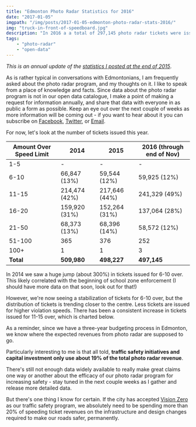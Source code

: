 ```yaml
---
title: "Edmonton Photo Radar Statistics for 2016"
date: "2017-01-05"
imgpath: "/img/posts/2017-01-05-edmonton-photo-radar-stats-2016/"
img: "truck-in-front-of-speedboard.jpg"
description: "In 2016 a a total of 297,145 photo radar tickets were issued to Edmontonians. Troy Pavlek breaks down the infractions, and budgetary implications."
tags: 
    - "photo-radar"
    - "open-data"
---
```


*This is an annual update of the [statistics I posted at the end of 2015](/blog/2016/01/25/edmonton-photo-radar-2015-stats/)*.

As is rather typical in conversations with Edmontonians, I am frequently asked about the photo radar program, and my thoughts
on it. I like to speak from a place of knowledge and facts. Since data about the photo radar program is not in our
open data catalogue, I make a point of making a request for information annually, and share that data with everyone
in as public a form as possible. Keep an eye out over the next couple of weeks as more information will be coming out - 
if you want to hear about it
you can subscribe on [Facebook](https://www.facebook.com/troypavlek), [Twitter](https://twitter.com/troypavlek), or [Email](/subscribe/).

For now, let's look at the number of tickets issued this year.

| Amount Over Speed Limit | 2014          | 2015          | 2016 (through end of Nov)   |
|-------------------------|---------------|---------------|-----------------------------|
| 1-5                     | -             | -             | -                           |
| 6-10                    | 66,847 (13%)  | 59,544 (12%)  | 59,925 (12%)                |
| 11-15                   | 214,474 (42%) | 217,646 (44%) | 241,329 (49%)               |
| 16-20                   | 159,920 (31%) | 152,264 (31%) | 137,064 (28%)               |
| 21-50                   | 68,373 (13%)  | 68,396 (14%)  | 58,572 (12%)                |
| 51-100                  | 365           | 376           | 252                         |
| 100+                    | 1             | 1             | 3                           |
| **Total**               | **509,980**   | **498,227**   | **497,145**                 |

In 2014 we saw a huge jump (about 300%) in tickets issued for 6-10 over. This likely correlated with the beginning of school zone enforcement
(I should have more data on that soon, look out for that!)

However, we're now seeing a stabilization of tickets for 6-10 over, but the distribution of tickets is trending closer to the centre.
Less tickets are issued for higher violation speeds. There has been a consistent increase in tickets issued for 11-15 over, which is charted below.

<script src="https://cdnjs.cloudflare.com/ajax/libs/Chart.js/2.4.0/Chart.bundle.min.js"></script>
<div>
    <canvas id="ticket-chart" style="max-width:100%" width=400 height=300></canvas>
</div>

<script>
var ctx = document.getElementById("ticket-chart");
var myChart = new Chart(ctx, {
    type: 'line',
    data: {
        labels: ["2011", "2012", "2013", "2014", "2015", "2016" ],
        datasets: [{
            label: '6-10 over (% issued)',
            data: [1.5, 2, 3, 13, 12, 12],
            fill: false,
            backgroundColor: "rgba(242,139,29,0.4)",
            borderColor: "rgba(242,139,29,1)"
        },
        {
            label: '11-15 over (% issued)',
            data: [ 26, 26, 26, 42, 44, 49 ],
            fill: false,
            backgroundColor: "rgba(75,192,192,0.4)",
            borderColor: "rgba(75,192,192,1)"
        }]
    },
    options: {
        scale: {
            pointLabels: {
                callback: function(label) { return label + "%"; },
                fontColor: 'ff0000'
            }
        }
    }
});
</script>

As a reminder, since we have a three-year budgeting process in Edmonton, we know where the expected
revenues from photo radar are supposed to go.

<div>
    <canvas id="revenue-chart" style="max-height:500px;max-width:500px;margin:0 auto;" width=400 height=400></canvas>
</div>

<script>
var ctx = document.getElementById("revenue-chart");
var myChart = new Chart(ctx, {
    type: 'doughnut',
    data: {
        labels: ["Edmonton Police Service", "Photo Radar Operations", "Traffic Safety Initiatives", "Traffic Safety Capital", "Community Partner Capital Grant", "Photo Radar Reserve" ],
        datasets: [{
            label: '$ transferred (in millions)',
            data: [20.4, 12.1, 4.4, 6.3, 2.9, 8.9],
            fill: false,
            backgroundColor: [
                            "#FF6384",
                            "#36A2EB",
                            "#FFCE56",
                            "#f49e42",
                            "#277c2a",
                            "#7f42a3"
                        ]
        }]
    },
    options: {
        tooltips: {
          callbacks: {
            label: function(tooltipItem, data) {
              //get the concerned dataset
              var dataset = data.datasets[tooltipItem.datasetIndex];
              //calculate the total of this data set
              var total = dataset.data.reduce(function(previousValue, currentValue, currentIndex, array) {
                return previousValue + currentValue;
              });
              //get the current items value
              var currentValue = dataset.data[tooltipItem.index];
              //calculate the precentage based on the total and current item, also this does a rough rounding to give a whole number
              var precentage = Math.floor(((currentValue/total) * 100)+0.5);
        
              return " " + currentValue + "MM (" + precentage + "%)";
            }
          }
        } 
    }
});
</script>

Particularly interesting to me is that all told, **traffic safety initiatives and capital investment only use about 19% of the total photo
radar revenue**.

There's still not enough data widely available to really make great claims one way or another about the efficacy of
our photo radar program for increasing safety - stay tuned in the next couple weeks as I gather and release more detailed
data.

But there's one thing I know for certain. If the city has accepted [Vision Zero](/vision-zero) as our traffic safety program,
we absolutely need to be spending more than 20% of speeding ticket revenues on the infrastructure and design changes required
to make our roads safer, permanently.
